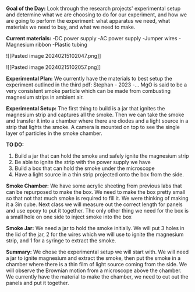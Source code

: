 **Goal of the Day:** Look through the research projects' experimental setup and determine what we are choosing to do for our experiment, and how we are going to perform the experiment: what apparatus we need, what materials we need to buy, and what we need to make.

**Current materials:** 
	-DC power supply
	-AC power supply
	-Jumper wires
	-Magnesium ribbon
	-Plastic tubing

![[Pasted image 20240215102047.png]]

![[Pasted image 20240215102057.png]]



**Experimental Plan:** We currently have the materials to best setup the experiment outlined in the third pdf: Stephan - 2023 -...
MgO is said to be a very consistent smoke particle which can be made from combusting magnesium strips in ambient air.

**Experimental Setup:** The first thing to build is a jar that ignites the magnesium strip and captures all the smoke. Then we can take the smoke and transfer it into a chamber where there are diodes and a light source in a strip that lights the smoke. A camera is mounted on top to see the single layer of particles in the smoke chamber.


**TO DO:** 
1. Build a jar that can hold the smoke and safely ignite the magnesium strip
2. Be able to ignite the strip with the power supply we have
3. Build a box that can hold the smoke under the microscope
4. Have a light source in a thin strip projected onto the box from the side.

**Smoke Chamber:** We have some acrylic sheeting from previous labs that can be repurposed to make the box. We need to make the box pretty small so that not that much smoke is required to fill it. We were thinking of making it a 3in cube. Next class we will measure out the correct length for panels and use epoxy to put it together. The only other thing we need for the box is a small hole on one side to inject smoke into the box

**Smoke Jar:** We need a jar to hold the smoke initially. We will put 3 holes in the lid of the jar, 2 for the wires which we will use to ignite the magnesium strip, and 1 for a syringe to extract the smoke.

**Summary:** We chose the experimental setup we will start with. We will need a jar to ignite magnesium and extract the smoke, then put the smoke in a chamber where there is a thin film of light source coming from the side. We will observe the Brownian motion from a microscope above the chamber. We currently have the material to make the chamber, we need to cut out the panels and put it together.


